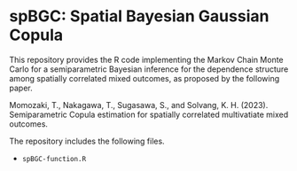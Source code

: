 # spBGC: Spatial Bayesian Gaussian Copula
<!--
spBGC (Spatial Bayesian Gaussian Copula): Supporting information for "Semiparametric copula estimation for spatially correlated multivariate mixed outcomes"
-->

This repository provides the R code implementing the Markov Chain Monte Carlo for a semiparametric Bayesian inference for the dependence structure among spatially correlated mixed outcomes, as proposed by the following paper.

Momozaki, T., Nakagawa, T., Sugasawa, S., and Solvang, K. H. (2023). Semiparametric Copula estimation for spatially correlated multivatiate mixed outcomes. 

The repository includes the following files.
- `spBGC-function.R`
